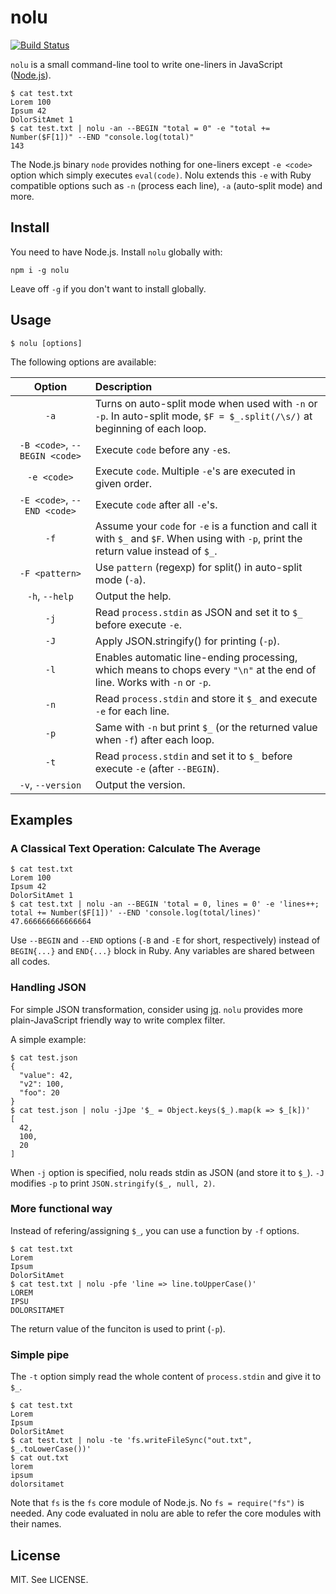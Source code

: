 
# nolu

[![Build Status](https://travis-ci.org/kizz/nolu.svg?branch=master)](https://travis-ci.org/kizz/nolu)

`nolu` is a small command-line tool to write one-liners in JavaScript ([Node.js](https://nodejs.org/)).

```
$ cat test.txt
Lorem 100
Ipsum 42
DolorSitAmet 1
$ cat test.txt | nolu -an --BEGIN "total = 0" -e "total += Number($F[1])" --END "console.log(total)"
143
```

The Node.js binary `node` provides nothing for one-liners except `-e <code>` option which simply executes `eval(code)`.
Nolu extends this `-e` with Ruby compatible options such as `-n` (process each line), `-a` (auto-split mode) and more.

## Install

You need to have Node.js. Install `nolu` globally with:

```
npm i -g nolu
```

Leave off `-g` if you don't want to install globally.

## Usage

```
$ nolu [options]
```

The following options are available:

|Option|Description|
|:----:|:------------|
|`-a`|Turns on auto-split mode when used with `-n` or `-p`. In auto-split mode, `$F = $_.split(/\s/)` at beginning of each loop.|
|`-B <code>`, `--BEGIN <code>`|Execute `code` before any `-e`s.|
|`-e <code>`|Execute `code`. Multiple `-e`'s are executed in given order.|
|`-E <code>`, `--END <code>`|Execute `code` after all `-e`'s.|
|`-f`|Assume your `code` for `-e` is a function and call it with `$_` and `$F`. When using with `-p`, print the return value instead of `$_`.|
|`-F <pattern>`|Use `pattern` (regexp) for split() in auto-split mode (`-a`).|
|`-h`, `--help`|Output the help.|
|`-j`|Read `process.stdin` as JSON and set it to `$_` before execute `-e`.|
|`-J`|Apply JSON.stringify() for printing (`-p`).|
|`-l`|Enables automatic line-ending processing, which means to chops every `"\n"` at the end of line. Works with `-n` or `-p`.|
|`-n`|Read `process.stdin` and store it `$_` and execute `-e` for each line.|
|`-p`|Same with `-n` but print `$_` (or the returned value when `-f`) after each loop.|
|`-t`|Read `process.stdin` and set it to `$_` before execute `-e` (after `--BEGIN`).|
|`-v`, `--version`|Output the version.|

## Examples

### A Classical Text Operation: Calculate The Average

```
$ cat test.txt
Lorem 100
Ipsum 42
DolorSitAmet 1
$ cat test.txt | nolu -an --BEGIN 'total = 0, lines = 0' -e 'lines++; total += Number($F[1])' --END 'console.log(total/lines)'
47.666666666666664
```

Use `--BEGIN` and `--END` options (`-B` and `-E` for short, respectively) instead of `BEGIN{...}` and `END{...}` block in Ruby.
Any variables are shared between all codes.

### Handling JSON

For simple JSON transformation, consider using [jq](https://stedolan.github.io/jq/).
`nolu` provides more plain-JavaScript friendly way to write complex filter.

A simple example:

```
$ cat test.json
{
  "value": 42,
  "v2": 100,
  "foo": 20
}
$ cat test.json | nolu -jJpe '$_ = Object.keys($_).map(k => $_[k])'
[
  42,
  100,
  20
]
```

When `-j` option is specified, nolu reads stdin as JSON (and store it to `$_`).
`-J` modifies `-p` to print `JSON.stringify($_, null, 2)`.

### More functional way

Instead of refering/assigning `$_`, you can use a function by `-f` options.

```
$ cat test.txt
Lorem
Ipsum
DolorSitAmet
$ cat test.txt | nolu -pfe 'line => line.toUpperCase()'
LOREM
IPSU
DOLORSITAMET
```

The return value of the funciton is used to print (`-p`).

### Simple pipe

The `-t` option simply read the whole content of `process.stdin` and give it to `$_`.

```
$ cat test.txt
Lorem
Ipsum
DolorSitAmet
$ cat test.txt | nolu -te 'fs.writeFileSync("out.txt", $_.toLowerCase())'
$ cat out.txt
lorem
ipsum
dolorsitamet
```

Note that `fs` is the `fs` core module of Node.js.
No `fs = require("fs")` is needed.
Any code evaluated in nolu are able to refer the core modules with their names.

## License

MIT. See LICENSE.
